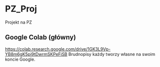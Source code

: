 # PZ_Proj
Projekt na PZ
## Google Colab (główny)
https://colab.research.google.com/drive/1GK3L9Vp-YB8m6gK5pi9tDwrmSKPeFiSB
Brudnopisy każdy tworzy własne na swoim koncie Google.
